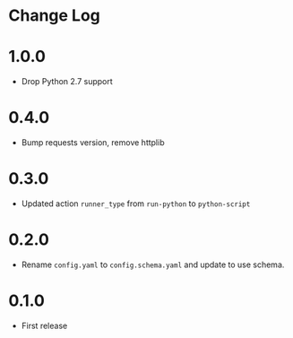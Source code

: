 # Change Log

# 1.0.0

* Drop Python 2.7 support

# 0.4.0

- Bump requests version, remove httplib

# 0.3.0

- Updated action `runner_type` from `run-python` to `python-script`

# 0.2.0

- Rename `config.yaml` to `config.schema.yaml` and update to use schema.

# 0.1.0

- First release 
